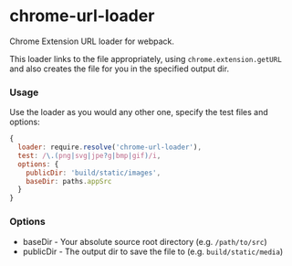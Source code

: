 # chrome-url-loader
Chrome Extension URL loader for webpack.

This loader links to the file appropriately, using `chrome.extension.getURL` and also creates
the file for you in the specified output dir.

### Usage

Use the loader as you would any other one, specify the test files and options:

```javascript
{
  loader: require.resolve('chrome-url-loader'),
  test: /\.(png|svg|jpe?g|bmp|gif)/i,
  options: {
    publicDir: 'build/static/images',
    baseDir: paths.appSrc
  }
}
```

### Options
- baseDir - Your absolute source root directory (e.g. `/path/to/src`)
- publicDir - The output dir to save the file to (e.g. `build/static/media`)

